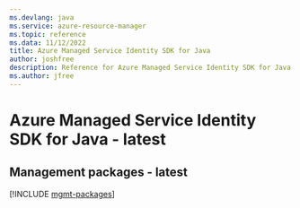 ```yaml
---
ms.devlang: java
ms.service: azure-resource-manager
ms.topic: reference
ms.data: 11/12/2022
title: Azure Managed Service Identity SDK for Java
author: joshfree
description: Reference for Azure Managed Service Identity SDK for Java
ms.author: jfree
---
```

# Azure Managed Service Identity SDK for Java - latest

## Management packages - latest
[!INCLUDE [mgmt-packages](managed-service-identity-mgmt-index.md)]